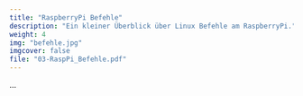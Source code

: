 ```yaml
---
title: "RaspberryPi Befehle"
description: "Ein kleiner Überblick über Linux Befehle am RaspberryPi."
weight: 4
img: "befehle.jpg"
imgcover: false
file: "03-RaspPi_Befehle.pdf"
---
```


 ...
